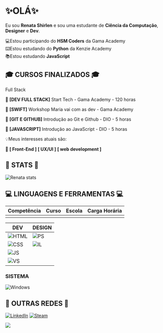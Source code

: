 <h1>✨OLÁ✨</h1>
<p>Eu sou <strong>Renata Shirlen</strong> e sou uma estudante de <strong>Ciência da Computação</strong>, <strong>Designer</strong> e <strong>Dev</strong>.</p>
<p>💻Estou participando do <strong>HSM Coders</strong> da Gama Academy<br>⌨️Estou estudando do <strong>Python</strong> da Kenzie Academy<br>📚Estou estudando <strong>JavaScript</strong>
 
<h2>🎓 CURSOS FINALIZADOS 🎓</h2>

<table>
 <thead>
  <tr>
   <th>Competência</th>
   <th>Curso</th>
   <th>Escola</th>
   <th>Carga Horária</th>
 </thead>
 
 <tbody>
  <tr>Full Stack</tr>
  <td></td>
 </tbody>

<p>💾 <strong>[DEV FULL STACK]</strong> Start Tech - Gama Academy - 120 horas</p>
<p>💾 <strong>[SWIFT]</strong> Workshop Maria vai com as dev - Gama Academy</p>
<p>💾 <strong>[GIT E GITHUB]</strong> Introdução ao Git e Github - DIO - 5 horas</p>
<p>💾 <strong>[JAVASCRIPT]</strong> Introdução ao JavaScript - DIO - 5 horas</p>
 
💡Meus interesses atuais são:</p> 
<p>🚀 <strong>[ Front-End ]</strong> <strong>[ UX/UI ]</strong> <strong>[ web development ]</strong> </p>


<h2>🔮 STATS 🔮</h2>

<p><img src="https://github-readme-stats.vercel.app/api?username=renatashirlen&amp;show_icons=true&amp;theme=cobalt" alt="Renata stats"></p>

<h2> 💻 LINGUAGENS E FERRAMENTAS 💻</h2>
<table>
<thead>
<tr>
<th>DEV</th>
<th>DESIGN</th>
</tr>
</thead>

<tbody>
<tr>
<td><img src="https://img.shields.io/badge/HTML5-E34F26?style=for-the-badge&amp;logo=html5&amp;logoColor=white" alt="HTML"></td>
<td><img src="https://aleen42.github.io/badges/src/photoshop.svg" alt="PS"></td>
</tr>
<tr>
<td><img src="https://img.shields.io/badge/CSS-239120?&amp;style=for-the-badge&amp;logo=css3&amp;logoColor=white" alt="CSS"></td>
<td><img src="https://aleen42.github.io/badges/src/illustrator.svg" alt="IL">  </td>
</tr>
<tr>
 <td><img src="https://img.shields.io/badge/JavaScript-F7DF1E?style=for-the-badge&amp;logo=javascript&amp;logoColor=black" alt="JS">   </td>
  <td></td>
</tr> 
 <tr>
 <td><img src="https://flat.badgen.net/badge/icon/visualstudio?icon=visualstudio&amp;label" alt="VS"></td>
  <td></td>
</tr> 
</tbody>
</table>

<h3>SISTEMA</h3>

<p> <img src="https://img.shields.io/badge/Windows-0078D6?style=for-the-badge&amp;logo=windows&amp;logoColor=white" alt="Windows"></p>


<h2>👤 OUTRAS REDES 👤</h2>

<p><a href="https://www.linkedin.com/in/renatashirlen/"><img src="https://img.shields.io/badge/LinkedIn-0077B5?style=for-the-badge&amp;logo=linkedin&amp;logoColor=white" alt="LinkedIn"></a>
<a href="https://steamcommunity.com/id/itsmealis"><img src="https://img.shields.io/badge/Steam-000000?style=for-the-badge&amp;logo=steam&amp;logoColor=white" alt="Steam"></a>
<p>
<img src="https://komarev.com/ghpvc/?username=renatashirlen&color=dc143c" class="center">
